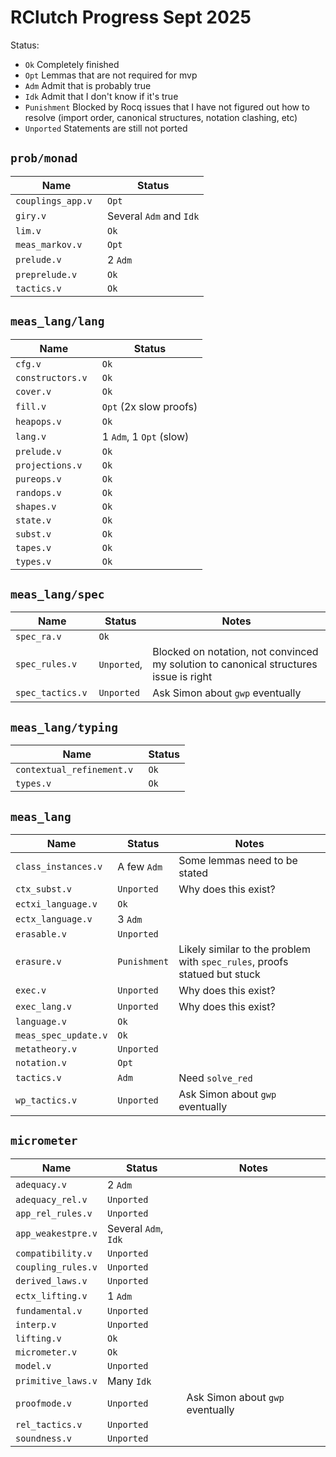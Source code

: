 # RClutch Progress Sept 2025

Status: 
- `Ok` Completely finished
- `Opt` Lemmas that are not required for mvp 
- `Adm` Admit that is probably true
- `Idk` Admit that I don't know if it's true
- `Punishment` Blocked by Rocq issues that I have not figured out how to resolve (import order, canonical structures, notation clashing, etc)
- `Unported` Statements are still not ported

## `prob/monad`

| Name                 | Status                  |
|----------------------|-------------------------|
| ``couplings_app.v `` | `Opt`                   |
| ``giry.v          `` | Several `Adm` and `Idk` |
| ``lim.v           `` | `Ok`                    |
| ``meas_markov.v   `` | `Opt`                   |
| ``prelude.v       `` | 2 `Adm`                 |
| ``preprelude.v    `` | `Ok`                    |
| ``tactics.v       `` | `Ok`                    |

## `meas_lang/lang`

| Name                | Status                  |
|---------------------|-------------------------|
| ``cfg.v ``          | `Ok`                    |
| ``constructors.v `` | `Ok`                    |
| ``cover.v ``        | `Ok`                    |
| ``fill.v``          | `Opt` (2x slow proofs)  |
| ``heapops.v ``      | `Ok`                    |
| ``lang.v``          | 1 `Adm`, 1 `Opt` (slow) |
| ``prelude.v``       | `Ok`                    |
| ``projections.v``   | `Ok`                    |
| ``pureops.v``       | `Ok`                    |
| ``randops.v``       | `Ok`                    |
| ``shapes.v``        | `Ok`                    |
| ``state.v``         | `Ok`                    |
| ``subst.v``         | `Ok`                    |
| ``tapes.v``         | `Ok`                    |
| ``types.v``         | `Ok`                    |
    
## `meas_lang/spec`

| Name                | Status      | Notes                                                                                 |
|---------------------|-------------|---------------------------------------------------------------------------------------|
| ``spec_ra.v ``      | `Ok`        |                                                                                       |
| ``spec_rules.v ``   | `Unported`, | Blocked on notation, not convinced my solution to canonical structures issue is right |
| ``spec_tactics.v `` | `Unported`  | Ask Simon about `gwp` eventually                                                      |

## `meas_lang/typing`

| Name                         | Status |
|------------------------------|--------|
| ``contextual_refinement.v `` | `Ok`   |
| ``types.v ``                 | `Ok`   |


## `meas_lang`

| Name                   | Status       | Notes                                                                     |
|------------------------|--------------|---------------------------------------------------------------------------|
| ``class_instances.v `` | A few `Adm`  | Some lemmas need to be stated                                             |
| ``ctx_subst.v``        | `Unported`   | Why does this exist?                                                      |
| ``ectxi_language.v``   | `Ok`         |                                                                           |
| ``ectx_language.v``    | 3 `Adm`      |                                                                           |
| ``erasable.v``         | `Unported`   |                                                                           |
| ``erasure.v``          | `Punishment` | Likely similar to the problem with `spec_rules`, proofs statued but stuck |
| ``exec.v``             | `Unported`   | Why does this exist?                                                      |
| ``exec_lang.v``        | `Unported`   | Why does this exist?                                                      |
| ``language.v``         | `Ok`         |                                                                           |
| ``meas_spec_update.v`` | `Ok`         |                                                                           |
| ``metatheory.v``       | `Unported`   |                                                                           |
| ``notation.v``         | `Opt`        |                                                                           |
| ``tactics.v``          | `Adm`        | Need `solve_red`                                                          |
| ``wp_tactics.v``       | `Unported`   | Ask Simon about `gwp` eventually                                          |


## `micrometer`

| Name                 | Status               | Notes                            |
|----------------------|----------------------|----------------------------------|
| ``adequacy.v ``      | 2 `Adm`              |                                  |
| ``adequacy_rel.v ``  | `Unported`           |                                  |
| ``app_rel_rules.v `` | `Unported`           |                                  |
| ``app_weakestpre.v`` | Several `Adm`, `Idk` |                                  |
| ``compatibility.v``  | `Unported`           |                                  |
| ``coupling_rules.v`` | `Unported`           |                                  |
| ``derived_laws.v``   | `Unported`           |                                  |
| ``ectx_lifting.v``   | 1 `Adm`              |                                  |
| ``fundamental.v``    | `Unported`           |                                  |
| ``interp.v``         | `Unported`           |                                  |
| ``lifting.v``        | `Ok`                 |                                  |
| ``micrometer.v``     | `Ok`                 |                                  |
| ``model.v``          | `Unported`           |                                  |
| ``primitive_laws.v`` | Many `Idk`           |                                  |
| ``proofmode.v``      | `Unported`           | Ask Simon about `gwp` eventually |
| ``rel_tactics.v``    | `Unported`           |                                  |
| ``soundness.v``      | `Unported`           |                                  |
